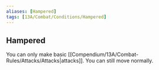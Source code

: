 ```yaml
---
aliases: [Hampered]
tags: [13A/Combat/Conditions/Hampered]
---
```


## Hampered

You can only make basic [[Compendium/13A/Combat-Rules/Attacks/Attacks|attacks]]. You can still move normally.